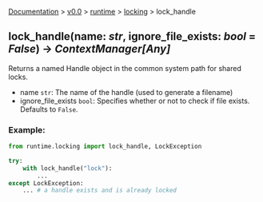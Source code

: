 [Documentation](/docs/documentation.md) >
 [v0.0](/docs/0.0/version.md) >
  [runtime](/docs/0.0/runtime/module.md) >
   [locking](/docs/0.0/runtime/locking/module.md) >
    lock_handle

## lock_handle(name: _str_, ignore_file_exists: _bool_ = _False_) -> _ContextManager[Any]_

Returns a named Handle object in the common system path for shared locks.

- name `str`: The name of the handle (used to generate a filename)
- ignore_file_exists `bool`: Specifies whether or not to check if file exists. Defaults to `False`.

### Example:

```python
from runtime.locking import lock_handle, LockException

try:
    with lock_handle("lock"):
        ...
except LockException:
    ... # a handle exists and is already locked
```